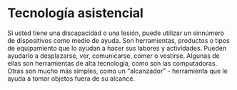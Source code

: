 Tecnología asistencial
======================


Si usted tiene una discapacidad o una lesión, puede utilizar un sinnúmero de dispositivos como medio de ayuda. Son herramientas, productos o tipos de equipamiento que lo ayudan a hacer sus labores y actividades. Pueden ayudarlo a desplazarse, ver, comunicarse, comer o vestirse. Algunas de ellas son herramientas de alta tecnología, como son las computadoras. Otras son mucho más simples, como un "alcanzador" - herramienta que le ayuda a tomar objetos fuera de su alcance.

